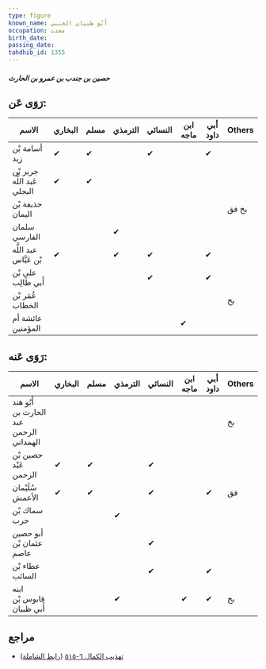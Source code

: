 ```yaml
---
type: figure
known_name: أَبُو ظبيان الجنبي
occupation: محدث
birth_date:
passing_date:
tahdhib_id: 1355
---
```

##### حصين بن جندب بن عمرو بن الحارث

## رَوَى عَن:
| الاسم                       | البخاري | مسلم | الترمذي | النسائي | ابن ماجه | أبي داود | Others |
| --------------------------- | ------- | ---- | ------- | ------- | -------- | -------- | ------ |
| أسامة بْن زيد               | ✔       | ✔    |         | ✔       |          | ✔        |        |
| جرير بْن عَبد اللَّه البجلي | ✔       | ✔    |         |         |          |          |        |
| حذيفة بْن اليمان            |         |      |         |         |          |          | بخ فق  |
| سلمان الفارسي               |         |      | ✔       |         |          |          |        |
| عبد اللَّه بْن عَبَّاس      | ✔       |      | ✔       | ✔       |          | ✔        |        |
| علي بْن أَبي طَالِب         |         |      |         | ✔       |          | ✔        |        |
| عُمَر بْن الخطاب            |         |      |         |         |          |          | بخ     |
| عائشة أم المؤمنين           |         |      |         |         | ✔        |          |        |
## رَوَى عَنه:
| الاسم                                   | البخاري | مسلم | الترمذي | النسائي | ابن ماجه | أبي داود | Others |
| --------------------------------------- | ------- | ---- | ------- | ------- | -------- | -------- | ------ |
| أَبُو هند الحارث بن عبد الرحمن الهمداني |         |      |         |         |          |          | بخ     |
| حصين بْن عَبْد الرحمن                   | ✔       | ✔    |         | ✔       |          |          |        |
| سُلَيْمان الأعمش                        | ✔       | ✔    |         | ✔       |          | ✔        | فق     |
| سماك بْن حرب                            |         |      | ✔       |         |          |          |        |
| أبو حصين عثمان بْن عاصم                 |         |      |         | ✔       |          |          |        |
| عطاء بْن السائب                         |         |      |         | ✔       |          | ✔        |        |
| ابنه قابوس بْن أَبي ظبيان               |         |      | ✔       |         | ✔        | ✔        | بخ     |
## مراجع
- [تهذيب الكمال ٦-٥١٥](obsidian://open?vault=Tahdhib-al-Kamal&file=Figures/١٣٥٥-حصين%20بن%20جندب%20بن%20عمرو%20بن%20الحارث) ([رابط الشاملة](https://shamela.ws/book/3722/3179))